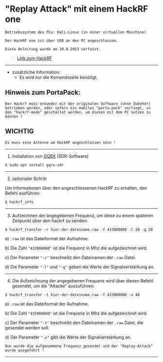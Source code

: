 # "Replay Attack" mit einem HackRF one


`Betriebssystem des PCs: Kali-Linux (in einer virtuellen Maschine)`

`Der HackRF one ist über USB an den PC angeschlossen.`

`Diese Anleitung wurde am 10.8.2023 verfasst.`


> [Link zum HackRF](https://greatscottgadgets.com/hackrf/one/)


-------------------------------------------------------------------------------------------------------------------------------------


- zusätzliche Information:
	- Es wird nur die Komandozeile benötigt.


## Hinweis zum PortaPack:
`Der Hackrf muss entweder mit der originalen Software (ohne Zubehör) betrieben werden, oder sofern ein mobiles "porta-pack" vorliegt,
in den "hackrf-mode" geschaltet werden, um diesen mit dem PC nutzen zu können !`

## WICHTIG
`Es muss eine Antenne am HackRF angeschlossen sein !`


-------------------------------------------------------------------------------------------------------------------------------------


1. Installation von [GQRX](https://www.gqrx.dk/) (SDR-Software)

```
$ sudo apt install gqrx-sdr
```


-------------------------------------------------------------------------------------------------------------------------------------


2. optionaler Schritt

Um Informationen über den angeschlossenen HackRF zu erhalten, den Befehl ausführen:

```
$ hackrf_info
```


-------------------------------------------------------------------------------------------------------------------------------------


3. Aufzeichnen der angegebenen Frequenz, um diese zu einem späteren Zeitpunkt über den hackrf zu senden:

```
$ hackrf_transfer -r hier-der-dateiname.raw -f 433900000 -l 20 -g 20
```

a) `.raw` ist das Dateiformat der Aufnahme.

b) Die Zahl `"433900000"` ist die Frequenz in Mhz die aufgezeichnet wird.

c) Der Parameter `"-r"` beschreibt den Dateinamen der `.raw` Datei.

d) Die Parameter `"-l"` und `"-g"` geben die Werte der Signalverstärkung an.


-------------------------------------------------------------------------------------------------------------------------------------


4. Die Aufzeichnung der angegebenen Frequenz wird über diesen Befehl gesendet, um die "Attacke" auszuführen:

```
$ hackrf_transfer -t hier-der-dateiname.raw -f 433900000 -x 40
```

a) `.raw` ist das Dateiformat der Aufnahme.

b) Die Zahl `"433900000"` ist die Frequenz in Mhz die aufgezeichnet wird.

c) Der Parameter `"-t"` beschreibt den Dateinamen der `.raw` Datei, die gesendet werden soll.

d) Der Parameter `"-x"` gibt die Werte der Signalverstärkung an.



`Nun wurde die aufgenommene Frequenz gesendet und der "Replay-Attack" wurde ausgeführt !`




----------------------------------------------------------------------------------------------------------------------------------------------------------------------
